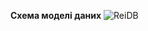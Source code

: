 **Схема моделі даних**
![ReiDB](https://github.com/oleksandrblazhko/ai-212-socheslo/assets/101970415/07422766-7987-41af-8365-134742a63a9e)
